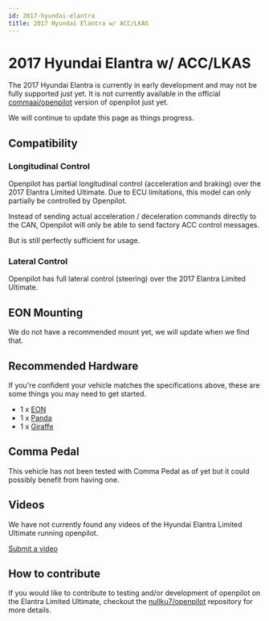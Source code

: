 ```yaml
---
id: 2017-hyundai-elantra
title: 2017 Hyundai Elantra w/ ACC/LKAS
---
```

# 2017 Hyundai Elantra w/ ACC/LKAS

The 2017 Hyundai Elantra is currently in early development and may not be fully supported just yet.
It is not currently available in the official [commaai/openpilot](https://github.com/commaai/openpilot) version of openpilot just yet.

We will continue to update this page as things progress.

## Compatibility

### Longitudinal Control

Openpilot has partial longitudinal control (acceleration and braking) over the 2017 Elantra Limited Ultimate.
Due to ECU limitations, this model can only partially be controlled by Openpilot.

Instead of sending actual acceleration / deceleration commands directly to the CAN, Openpilot will only be able to send factory ACC control messages. 

But is still perfectly sufficient for usage.

### Lateral Control

Openpilot has full lateral control (steering) over the 2017 Elantra Limited Ultimate.

## EON Mounting

We do not have a recommended mount yet, we will update when we find that.

## Recommended Hardware

If you're confident your vehicle matches the specifications above, these are some things you may need to get started.

* 1 x [EON](/hardware/eon/)
* 1 x [Panda](/hardware/panda/)
* 1 x [Giraffe](/hardware/giraffe/)

## Comma Pedal

This vehicle has not been tested with Comma Pedal as of yet but it could possibly benefit from having one.


## Videos

We have not currently found any videos of the Hyundai Elantra Limited Ultimate running openpilot.

[Submit a video](/documentation/submit-a-video.html)

## How to contribute

If you would like to contribute to testing and/or development of openpilot on the Elantra Limited Ultimate, checkout the [nullku7/openpilot](https://github.com/nullku7/openpilot) repository for more details.
